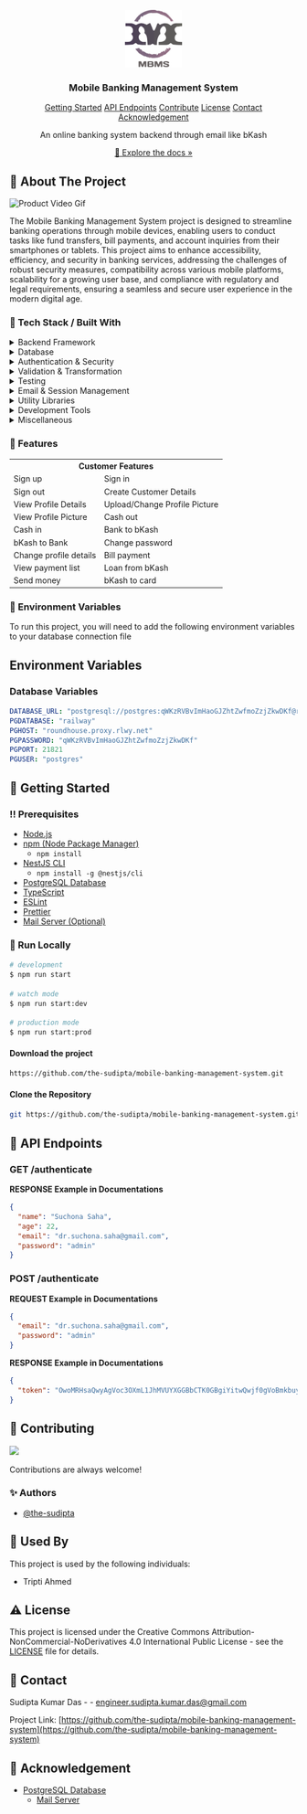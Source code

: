 <br/>
<div align="center">
<a href="#">
<img src="https://raw.githubusercontent.com/the-sudipta/mobile-banking-management-system/main/DOCUMENTATIONS/images/Mobile%20Banking%20Management%20System.png" alt="Logo" width="100" height="100">
</a>
<h3 align="center">Mobile Banking Management System</h3>





<p align="center">
  <a href="#toolbox-getting-started">Getting Started</a> 
  <a href="#pushpin-api-endpoints">API Endpoints</a>
  <a href="#wave-contributing">Contribute</a>
  <a href="#warning-license">License</a>
  <a href="#handshake-contact">Contact</a>
  <a href="#gem-acknowledgement">Acknowledgement</a>
</p>


<p align="center">
An online banking system backend through email like bKash
<br/>
<p align="center">
  <a href="https://github.com/the-sudipta/mobile-banking-management-system/raw/main/DOCUMENTATIONS/Project_Manual_mobile-banking-management-system.pdf" download>📱 Explore the docs »</a>
</p>

<div align="left">

## :star2: About The Project

   ![Product Video Gif](https://github.com/the-sudipta/Tuition-Management-System/blob/main/DOCUMENTATIONS/images/Tuition%20management%20System%20trial.gif?raw=true?raw=true)
   
   The Mobile Banking Management System project is designed to streamline banking operations through mobile
   devices, enabling users to conduct tasks like fund transfers, bill payments, and account inquiries from
   their smartphones or tablets. This project aims to enhance accessibility, efficiency, and security in
   banking services, addressing the challenges of robust security measures, compatibility across various
   mobile platforms, scalability for a growing user base, and compliance with regulatory and legal
   requirements, ensuring a seamless and secure user experience in the modern digital age.
   
   
   ### :hammer: Tech Stack / Built With
   
   <div align="left">
      <details> 
        <summary>Backend Framework</summary> 
        <ul>
          <li><a href="https://nestjs.com/">NestJS</a></li>
        </ul> 
      </details>
      <details> 
        <summary>Database</summary> 
        <ul>
          <li><a href="https://typeorm.io/">TypeORM</a></li>
          <li><a href="https://node-postgres.com/">pg (PostgreSQL)</a></li>
        </ul> 
      </details>
      <details> 
        <summary>Authentication & Security</summary> 
        <ul>
          <li><a href="https://www.npmjs.com/package/bcrypt">bcrypt</a></li>
          <li><a href="https://docs.nestjs.com/security/authentication">JWT (JSON Web Token) - @nestjs/jwt</a></li>
        </ul> 
      </details>
      <details> 
        <summary>Validation & Transformation</summary> 
        <ul>
          <li><a href="https://github.com/typestack/class-validator">class-validator</a></li>
          <li><a href="https://github.com/typestack/class-transformer">class-transformer</a></li>
        </ul> 
      </details>
      <details> 
        <summary>Testing</summary> 
        <ul>
          <li><a href="https://jestjs.io/">Jest</a></li>
          <li><a href="https://github.com/visionmedia/supertest">Supertest</a></li>
          <li><a href="https://kulshekhar.github.io/ts-jest/">ts-jest</a></li>
          <li><a href="https://docs.nestjs.com/fundamentals/testing">NestJS Testing - @nestjs/testing</a></li>
        </ul> 
      </details>
      <details> 
        <summary>Email & Session Management</summary> 
        <ul>
          <li><a href="https://nodemailer.com/about/">Nodemailer</a></li>
          <li><a href="https://www.npmjs.com/package/express-session">express-session</a></li>
          <li><a href="https://nestjs-modules.github.io/mailer/docs/">NestJS Mailer Module - @nestjs-modules/mailer</a></li>
        </ul> 
      </details>
      <details> 
        <summary>Utility Libraries</summary> 
        <ul>
          <li><a href="https://www.npmjs.com/package/cors">CORS</a></li>
          <li><a href="https://www.npmjs.com/package/reflect-metadata">reflect-metadata</a></li>
        </ul> 
      </details>
      <details> 
        <summary>Development Tools</summary> 
        <ul>
          <li><a href="https://prettier.io/">Prettier</a></li>
          <li><a href="https://eslint.org/">ESLint</a></li>
          <li><a href="https://www.typescriptlang.org/">TypeScript</a></li>
          <li><a href="https://www.npmjs.com/package/ts-node">ts-node</a></li>
          <li><a href="https://github.com/TypeStrong/ts-loader">ts-loader</a></li>
          <li><a href="https://www.npmjs.com/package/tsconfig-paths">tsconfig-paths</a></li>
        </ul> 
      </details>
      <details> 
        <summary>Miscellaneous</summary> 
        <ul>
          <li><a href="https://rxjs.dev/">RxJS</a></li>
          <li><a href="https://www.npmjs.com/package/source-map-support">source-map-support</a></li>
        </ul> 
      </details>
   </div>
   
   ### :dart: Features
</div>
   <div align="center">
     <table>
       <tr>
         <th colspan="2">Customer Features</th>
       </tr>
       <tr>
         <td>Sign up</td>
         <td>Sign in</td>
       </tr>
       <tr>
         <td>Sign out</td>
         <td>Create Customer Details</td>
       </tr>
       <tr>
         <td>View Profile Details</td>
         <td>Upload/Change Profile Picture</td>
       </tr>
       <tr>
         <td>View Profile Picture</td>
         <td>Cash out</td>
       </tr>
       <tr>
         <td>Cash in</td>
         <td>Bank to bKash</td>
       </tr>
       <tr>
         <td>bKash to Bank</td>
         <td>Change password</td>
       </tr>
       <tr>
         <td>Change profile details</td>
         <td>Bill payment</td>
       </tr>
       <tr>
         <td>View payment list</td>
         <td>Loan from bKash</td>
       </tr>
       <tr>
         <td>Send money</td>
         <td>bKash to card</td>
       </tr>
     </table>
   </div>


<div align="left">
   
   ### :key: Environment Variables
   To run this project, you will need to add the following environment variables to your database connection file
   
   ## Environment Variables
   
   ### Database Variables
   
   [//]: # ()
   [//]: # (| Variable Name | Description                               | Value                                                  |)
   
   [//]: # (| ------------- | ----------------------------------------- | ------------------------------------------------------------- |)
   
   [//]: # (| `DATABASE_URL`| Connection string for the PostgreSQL database | `postgresql://postgres:qWKzRVBvImHaoGJZhtZwfmoZzjZkwDKf@roundhouse.proxy.rlwy.net:21821/railway` |)
   
   [//]: # (| `PGDATABASE`  | Name of the PostgreSQL database           | `railway`                                                     |)
   
   [//]: # (| `PGHOST`      | Hostname of the PostgreSQL server         | `roundhouse.proxy.rlwy.net`                                   |)
   
   [//]: # (| `PGPASSWORD`  | Password for the PostgreSQL database user | `qWKzRVBvImHaoGJZhtZwfmoZzjZkwDKf`                            |)
   
   [//]: # (| `PGPORT`      | Port on which PostgreSQL is running       | `21821`                                                       |)
   
   [//]: # (| `PGUSER`      | Username for the PostgreSQL database      | `postgres`                                                    |)
   
   ```yaml
   DATABASE_URL: "postgresql://postgres:qWKzRVBvImHaoGJZhtZwfmoZzjZkwDKf@roundhouse.proxy.rlwy.net:21821/railway"
   PGDATABASE: "railway"
   PGHOST: "roundhouse.proxy.rlwy.net"
   PGPASSWORD: "qWKzRVBvImHaoGJZhtZwfmoZzjZkwDKf"
   PGPORT: 21821
   PGUSER: "postgres"
   
   ```
   
   ## :toolbox: Getting Started
   
   ### :bangbang: Prerequisites
   
   <div align="left">
      <ul>
        <li><a href="https://nodejs.org/en/download/">Node.js</a></li>
        <li><a href="https://nodejs.org/en/download/">npm (Node Package Manager)</a>
          <ul>
            <li><code>npm install</code></li>
          </ul>
        </li>
        <li><a href="https://docs.nestjs.com/cli/overview">NestJS CLI</a>
          <ul>
            <li><code>npm install -g @nestjs/cli</code></li>
          </ul>
        </li>
        <li><a href="https://www.postgresql.org/download/">PostgreSQL Database</a></li>
        <li><a href="https://www.typescriptlang.org/download">TypeScript</a></li>
        <li><a href="https://eslint.org/docs/user-guide/getting-started">ESLint</a></li>
        <li><a href="https://prettier.io/docs/en/install.html">Prettier</a></li>
        <li><a href="https://nodemailer.com/about/">Mail Server (Optional)</a></li>
      </ul>
   </div>
   
   ### :running: Run Locally
   ```bash
   # development
   $ npm run start
   
   # watch mode
   $ npm run start:dev
   
   # production mode
   $ npm run start:prod
   ```
   
   #### Download the project
   
   ```bash
   https://github.com/the-sudipta/mobile-banking-management-system.git
   ```
   
   #### Clone the Repository
   ```bash
   git https://github.com/the-sudipta/mobile-banking-management-system.git
   ```
   
   ## :pushpin: API Endpoints
   <h3 id="get-auth-detail">GET /authenticate</h3>
   
   **RESPONSE Example in Documentations**
   ```json
   {
     "name": "Suchona Saha",
     "age": 22,
     "email": "dr.suchona.saha@gmail.com",
     "password": "admin"
   }
   ```
   
   <h3 id="post-auth-detail">POST /authenticate</h3>
   
   **REQUEST Example in Documentations**
   ```json
   {
     "email": "dr.suchona.saha@gmail.com",
     "password": "admin"
   }
   ```
   
   **RESPONSE Example in Documentations**
   ```json
   {
     "token": "OwoMRHsaQwyAgVoc3OXmL1JhMVUYXGGBbCTK0GBgiYitwQwjf0gVoBmkbuyy0pSi"
   }
   ```
   
   
   ## :wave: Contributing
   
   <a href="https://github.com/the-sudipta/mobile-banking-management-system/graphs/contributors"> <img src="https://contrib.rocks/image?repo=Louis3797/awesome-readme-template" /> </a>
   
   Contributions are always welcome!
   
   ### :sparkles: Authors
   - [@the-sudipta](https://www.github.com/the-sudipta)
   
   ## :busts_in_silhouette: Used By
   
   This project is used by the following individuals:
   
   - Tripti Ahmed
   
   
   ## :warning: License
   
   This project is licensed under the Creative Commons Attribution-NonCommercial-NoDerivatives 4.0 International Public License - see the [LICENSE](LICENSE) file for details.
   
   ## :handshake: Contact
   
   Sudipta Kumar Das - - engineer.sudipta.kumar.das@gmail.com
   
   Project Link: [https://github.com/the-sudipta/mobile-banking-management-system](https://github.com/the-sudipta/mobile-banking-management-system)
   
   ## :gem: Acknowledgement
   - [PostgreSQL Database](https://www.postgresql.org/download/)
     - [Mail Server](https://nodemailer.com/about/)
</div>